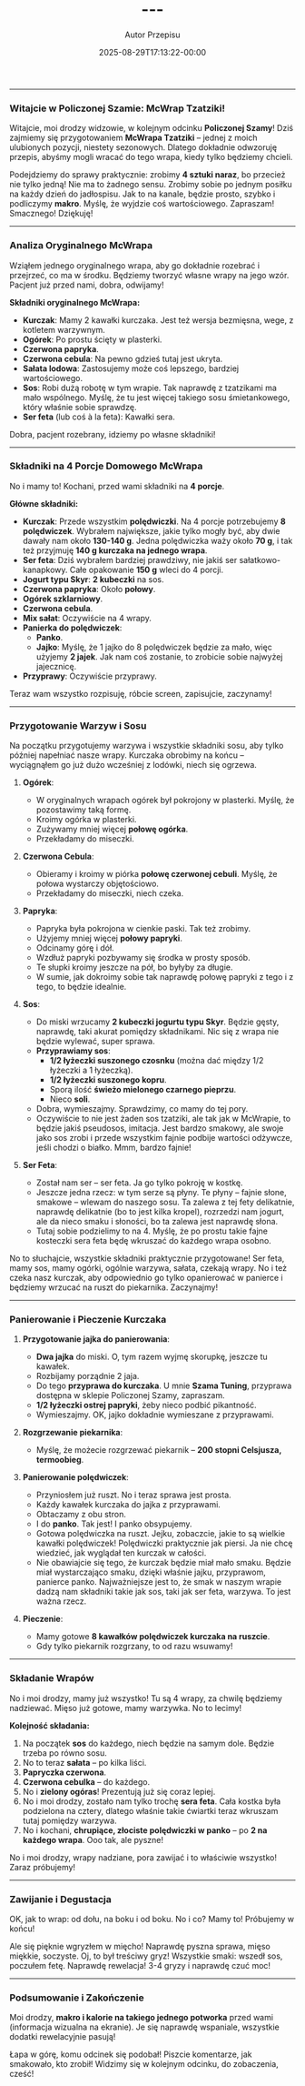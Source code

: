 ﻿---
draft: true
title: "---"
author: "Autor Przepisu"
recipe_image: images/recipe-headers/default.avif
date: 2025-08-29T17:13:22-00:00
categories: ["sniadania"]
tags: ["draft"]
tagline: "Przepis do sformatowania"
servings: 4
prep_time: 15
cook: true
cook_time: 30
calories: 300
protein: 20
fat: 10
carbohydrate: 25
---
---

### **Witajcie w Policzonej Szamie: McWrap Tzatziki!**

Witajcie, moi drodzy widzowie, w kolejnym odcinku **Policzonej Szamy**! Dziś zajmiemy się przygotowaniem **McWrapa Tzatziki** – jednej z moich ulubionych pozycji, niestety sezonowych. Dlatego dokładnie odwzoruję przepis, abyśmy mogli wracać do tego wrapa, kiedy tylko będziemy chcieli.

Podejdziemy do sprawy praktycznie: zrobimy **4 sztuki naraz**, bo przecież nie tylko jedną! Nie ma to żadnego sensu. Zrobimy sobie po jednym posiłku na każdy dzień do jadłospisu. Jak to na kanale, będzie prosto, szybko i podliczymy **makro**. Myślę, że wyjdzie coś wartościowego. Zapraszam! Smacznego! Dziękuję!

---

### **Analiza Oryginalnego McWrapa**

Wziąłem jednego oryginalnego wrapa, aby go dokładnie rozebrać i przejrzeć, co ma w środku. Będziemy tworzyć własne wrapy na jego wzór. Pacjent już przed nami, dobra, odwijamy!

**Składniki oryginalnego McWrapa:**
*   **Kurczak**: Mamy 2 kawałki kurczaka. Jest też wersja bezmięsna, wege, z kotletem warzywnym.
*   **Ogórek**: Po prostu ścięty w plasterki.
*   **Czerwona papryka**.
*   **Czerwona cebula**: Na pewno gdzieś tutaj jest ukryta.
*   **Sałata lodowa**: Zastosujemy może coś lepszego, bardziej wartościowego.
*   **Sos**: Robi dużą robotę w tym wrapie. Tak naprawdę z tzatzikami ma mało wspólnego. Myślę, że tu jest więcej takiego sosu śmietankowego, który właśnie sobie sprawdzę.
*   **Ser feta** (lub coś à la feta): Kawałki sera.

Dobra, pacjent rozebrany, idziemy po własne składniki!

---

### **Składniki na 4 Porcje Domowego McWrapa**

No i mamy to! Kochani, przed wami składniki na **4 porcje**.

**Główne składniki:**
*   **Kurczak**: Przede wszystkim **polędwiczki**. Na 4 porcje potrzebujemy **8 polędwiczek**. Wybrałem największe, jakie tylko mogły być, aby dwie dawały nam około **130-140 g**. Jedna polędwiczka waży około **70 g**, i tak też przyjmuję **140 g kurczaka na jednego wrapa**.
*   **Ser feta**: Dziś wybrałem bardziej prawdziwy, nie jakiś ser sałatkowo-kanapkowy. Całe opakowanie **150 g** wleci do 4 porcji.
*   **Jogurt typu Skyr**: **2 kubeczki** na sos.
*   **Czerwona papryka**: Około **połowy**.
*   **Ogórek szklarniowy**.
*   **Czerwona cebula**.
*   **Mix sałat**: Oczywiście na 4 wrapy.
*   **Panierka do polędwiczek**:
    *   **Panko**.
    *   **Jajko**: Myślę, że 1 jajko do 8 polędwiczek będzie za mało, więc użyjemy **2 jajek**. Jak nam coś zostanie, to zrobicie sobie najwyżej jajecznicę.
*   **Przyprawy**: Oczywiście przyprawy.

Teraz wam wszystko rozpisuję, róbcie screen, zapisujcie, zaczynamy!

---

### **Przygotowanie Warzyw i Sosu**

Na początku przygotujemy warzywa i wszystkie składniki sosu, aby tylko później napełniać nasze wrapy. Kurczaka obrobimy na końcu – wyciągnąłem go już dużo wcześniej z lodówki, niech się ogrzewa.

1.  **Ogórek**:
    *   W oryginalnych wrapach ogórek był pokrojony w plasterki. Myślę, że pozostawimy taką formę.
    *   Kroimy ogórka w plasterki.
    *   Zużywamy mniej więcej **połowę ogórka**.
    *   Przekładamy do miseczki.

2.  **Czerwona Cebula**:
    *   Obieramy i kroimy w piórka **połowę czerwonej cebuli**. Myślę, że połowa wystarczy objętościowo.
    *   Przekładamy do miseczki, niech czeka.

3.  **Papryka**:
    *   Papryka była pokrojona w cienkie paski. Tak też zrobimy.
    *   Użyjemy mniej więcej **połowy papryki**.
    *   Odcinamy górę i dół.
    *   Wzdłuż papryki pozbywamy się środka w prosty sposób.
    *   Te słupki kroimy jeszcze na pół, bo byłyby za długie.
    *   W sumie, jak dokroimy sobie tak naprawdę połowę papryki z tego i z tego, to będzie idealnie.

4.  **Sos**:
    *   Do miski wrzucamy **2 kubeczki jogurtu typu Skyr**. Będzie gęsty, naprawdę, taki akurat pomiędzy składnikami. Nic się z wrapa nie będzie wylewać, super sprawa.
    *   **Przyprawiamy sos**:
        *   **1/2 łyżeczki suszonego czosnku** (można dać między 1/2 łyżeczki a 1 łyżeczką).
        *   **1/2 łyżeczki suszonego kopru**.
        *   Sporą ilość **świeżo mielonego czarnego pieprzu**.
        *   Nieco **soli**.
    *   Dobra, wymieszajmy. Sprawdzimy, co mamy do tej pory.
    *   Oczywiście to nie jest żaden sos tzatziki, ale tak jak w McWrapie, to będzie jakiś pseudosos, imitacja. Jest bardzo smakowy, ale swoje jako sos zrobi i przede wszystkim fajnie podbije wartości odżywcze, jeśli chodzi o białko. Mmm, bardzo fajnie!

5.  **Ser Feta**:
    *   Został nam ser – ser feta. Ja go tylko pokroję w kostkę.
    *   Jeszcze jedna rzecz: w tym serze są płyny. Te płyny – fajnie słone, smakowe – wlewam do naszego sosu. Ta zalewa z tej fety delikatnie, naprawdę delikatnie (bo to jest kilka kropel), rozrzedzi nam jogurt, ale da nieco smaku i słoności, bo ta zalewa jest naprawdę słona.
    *   Tutaj sobie podzielimy to na 4. Myślę, że po prostu takie fajne kosteczki sera feta będę wkruszać do każdego wrapa osobno.

No to słuchajcie, wszystkie składniki praktycznie przygotowane! Ser feta, mamy sos, mamy ogórki, ogólnie warzywa, sałata, czekają wrapy. No i też czeka nasz kurczak, aby odpowiednio go tylko opanierować w panierce i będziemy wrzucać na ruszt do piekarnika. Zaczynajmy!

---

### **Panierowanie i Pieczenie Kurczaka**

1.  **Przygotowanie jajka do panierowania**:
    *   **Dwa jajka** do miski. O, tym razem wyjmę skorupkę, jeszcze tu kawałek.
    *   Rozbijamy porządnie 2 jaja.
    *   Do tego **przyprawa do kurczaka**. U mnie **Szama Tuning**, przyprawa dostępna w sklepie Policzonej Szamy, zapraszam.
    *   **1/2 łyżeczki ostrej papryki**, żeby nieco podbić pikantność.
    *   Wymieszajmy. OK, jajko dokładnie wymieszane z przyprawami.

2.  **Rozgrzewanie piekarnika**:
    *   Myślę, że możecie rozgrzewać piekarnik – **200 stopni Celsjusza, termoobieg**.

3.  **Panierowanie polędwiczek**:
    *   Przyniosłem już ruszt. No i teraz sprawa jest prosta.
    *   Każdy kawałek kurczaka do jajka z przyprawami.
    *   Obtaczamy z obu stron.
    *   I do **panko**. Tak jest! I panko obsypujemy.
    *   Gotowa polędwiczka na ruszt. Jejku, zobaczcie, jakie to są wielkie kawałki polędwiczek! Polędwiczki praktycznie jak piersi. Ja nie chcę wiedzieć, jak wyglądał ten kurczak w całości.
    *   Nie obawiajcie się tego, że kurczak będzie miał mało smaku. Będzie miał wystarczająco smaku, dzięki właśnie jajku, przyprawom, panierce panko. Najważniejsze jest to, że smak w naszym wrapie dadzą nam składniki takie jak sos, taki jak ser feta, warzywa. To jest ważna rzecz.

4.  **Pieczenie**:
    *   Mamy gotowe **8 kawałków polędwiczek kurczaka na ruszcie**.
    *   Gdy tylko piekarnik rozgrzany, to od razu wsuwamy!

---

### **Składanie Wrapów**

No i moi drodzy, mamy już wszystko! Tu są 4 wrapy, za chwilę będziemy nadziewać. Mięso już gotowe, mamy warzywka. No to lecimy!

**Kolejność składania:**
1.  Na początek **sos** do każdego, niech będzie na samym dole. Będzie trzeba po równo sosu.
2.  No to teraz **sałata** – po kilka liści.
3.  **Papryczka czerwona**.
4.  **Czerwona cebulka** – do każdego.
5.  No i **zielony ogóras**! Prezentują już się coraz lepiej.
6.  No i moi drodzy, zostało nam tylko trochę **sera feta**. Cała kostka była podzielona na cztery, dlatego właśnie takie ćwiartki teraz wkruszam tutaj pomiędzy warzywa.
7.  No i kochani, **chrupiące, złociste polędwiczki w panko** – po **2 na każdego wrapa**. Ooo tak, ale pyszne!

No i moi drodzy, wrapy nadziane, pora zawijać i to właściwie wszystko! Zaraz próbujemy!

---

### **Zawijanie i Degustacja**

OK, jak to wrap: od dołu, na boku i od boku. No i co? Mamy to! Próbujemy w końcu!

Ale się pięknie wgryzłem w mięcho! Naprawdę pyszna sprawa, mięso miękkie, soczyste. Oj, to był treściwy gryz! Wszystkie smaki: wszedł sos, poczułem fetę. Naprawdę rewelacja! 3-4 gryzy i naprawdę czuć moc!

---

### **Podsumowanie i Zakończenie**

Moi drodzy, **makro i kalorie na takiego jednego potworka** przed wami (informacja wizualna na ekranie). Je się naprawdę wspaniale, wszystkie dodatki rewelacyjnie pasują!

Łapa w górę, komu odcinek się podobał! Piszcie komentarze, jak smakowało, kto zrobił! Widzimy się w kolejnym odcinku, do zobaczenia, cześć!